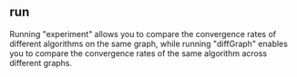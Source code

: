 ## run
Running "experiment" allows you to compare the convergence rates of different algorithms on the same graph,
while running "diffGraph" enables you to compare the convergence rates of the same algorithm across different graphs.
